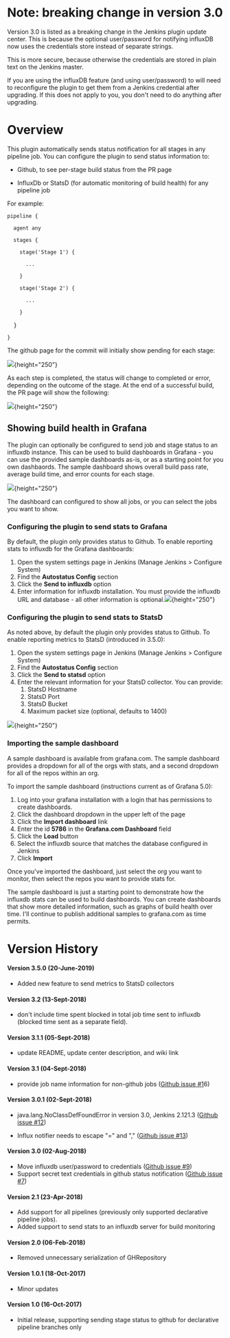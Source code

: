   

  

  

# Note: breaking change in version 3.0

Version 3.0 is listed as a breaking change in the Jenkins plugin update
center. This is because the optional user/password for notifying
influxDB now uses the credentials store instead of separate strings.

This is more secure, because otherwise the credentials are stored in
plain text on the Jenkins master.

If you are using the influxDB feature (and using user/password) to will
need to reconfigure the plugin to get them from a Jenkins credential
after upgrading. If this does not apply to you, you don't need to do
anything after upgrading.

# Overview

This plugin automatically sends status notification for all stages in
any pipeline job. You can configure the plugin to send status
information to:

-   Github, to see per-stage build status from the PR page

-   InfluxDb or StatsD (for automatic monitoring of build health) for
    any pipeline job

For example:

    pipeline {

      agent any

      stages {

        stage('Stage 1') {

          ...

        }

        stage('Stage 2') {

          ...

        }

    }

    }

The github page for the commit will initially show pending for each
stage:

![](docs/images/Screenshot_2018-04-24_06.24.32.png){height="250"}

As each step is completed, the status will change to completed or error,
depending on the outcome of the stage. At the end of a successful build,
the PR page will show the following:

![](docs/images/Screenshot_2018-04-24_06.24.57.png){height="250"}

## Showing build health in Grafana

The plugin can optionally be configured to send job and stage status to
an influxdb instance. This can be used to build dashboards in Grafana -
you can use the provided sample dashboards as-is, or as a starting point
for you own dashbaords. The sample dashboard shows overall build pass
rate, average build time, and error counts for each stage.

![](docs/images/Screenshot_2018-04-23_17.05.40.png){height="250"}

The dashboard can configured to show all jobs, or you can select the
jobs you want to show.

### Configuring the plugin to send stats to Grafana

By default, the plugin only provides status to Github. To enable
reporting stats to influxdb for the Grafana dashboards:

1.  Open the system settings page in Jenkins (Manage Jenkins \>
    Configure System)
2.  Find the **Autostatus Config** section
3.  Click the **Send to influxdb** option
4.  Enter information for influxdb installation. You must provide the
    influxdb URL and database - all other information is
    optional.![](docs/images/Screenshot_2018-04-24_06.40.30.png){height="250"}

### Configuring the plugin to send stats to StatsD

As noted above, by default the plugin only provides status to Github. To
enable reporting metrics to StatsD (introduced in 3.5.0):

1.  Open the system settings page in Jenkins (Manage Jenkins \>
    Configure System)
2.  Find the **Autostatus Config** section
3.  Click the **Send to statsd** option
4.  Enter the relevant information for your StatsD collector. You can
    provide:
    1.  StatsD Hostname
    2.  StatsD Port
    3.  StatsD Bucket
    4.  Maximum packet size (optional, defaults to 1400)

![](docs/images/Screen_Shot_2019-06-21_at_3.48.51_PM.png){height="250"}

### Importing the sample dashboard

A sample dashboard is available from grafana.com. The sample dashboard
provides a dropdown for all of the orgs with stats, and a second
dropdown for all of the repos within an org.

To import the sample dashboard (instructions current as of Grafana 5.0):

1.  Log into your grafana installation with a login that has permissions
    to create dashboards.
2.  Click the dashboard dropdown in the upper left of the page
3.  Click the **Import dashboard** link
4.  Enter the id **5786** in the **Grafana.com Dashboard** field
5.  Click the **Load** button
6.  Select the influxdb source that matches the database configured in
    Jenkins
7.  Click **Import**

Once you've imported the dashboard, just select the org you want to
monitor, then select the repos you want to provide stats for.

The sample dashboard is just a starting point to demonstrate how the
influxdb stats can be used to build dashboards. You can create
dashboards that show more detailed information, such as graphs of build
health over time. I'll continue to publish additional samples to
grafana.com as time permits.

# Version History

#### Version 3.5.0 (20-June-2019)

-   Added new feature to send metrics to StatsD collectors

#### Version 3.2 (13-Sept-2018)

-   don't include time spent blocked in total job time sent to influxdb
    (blocked time sent as a separate field).

#### Version 3.1.1 (05-Sept-2018)

-   update README, update center description, and wiki link

#### Version 3.1 (04-Sept-2018)

-   provide job name information for non-github jobs ([Github
    issue \#1](https://github.com/jenkinsci/github-autostatus-plugin/issues/12)6)

#### Version 3.0.1 (02-Sept-2018)

-   java.lang.NoClassDefFoundError in version 3.0, Jenkins
    2.121.3 ([Github
    issue \#12](https://github.com/jenkinsci/github-autostatus-plugin/issues/12))

-   Influx notifier needs to escape "=" and "," ([Github
    issue \#13](https://github.com/jenkinsci/github-autostatus-plugin/issues/13))

#### Version 3.0 (02-Aug-2018)

-   Move influxdb user/password to credentials ([Github
    issue \#9](https://github.com/jenkinsci/github-autostatus-plugin/issues/9))
-   Support secret text credentials in github status notification
    ([Github issue
    \#7](https://github.com/jenkinsci/github-autostatus-plugin/issues/7))

#### Version 2.1 (23-Apr-2018)

-   Add support for all pipelines (previously only supported declarative
    pipeline jobs).
-   Added support to send stats to an influxdb server for build
    monitoring

#### Version 2.0 (06-Feb-2018)

-   Removed unnecessary serialization of GHRepository

#### Version 1.0.1 (18-Oct-2017)

-   Minor updates

#### Version 1.0 (16-Oct-2017)

-   Initial release, supporting sending stage status to github for
    declarative pipeline branches only

  

  

